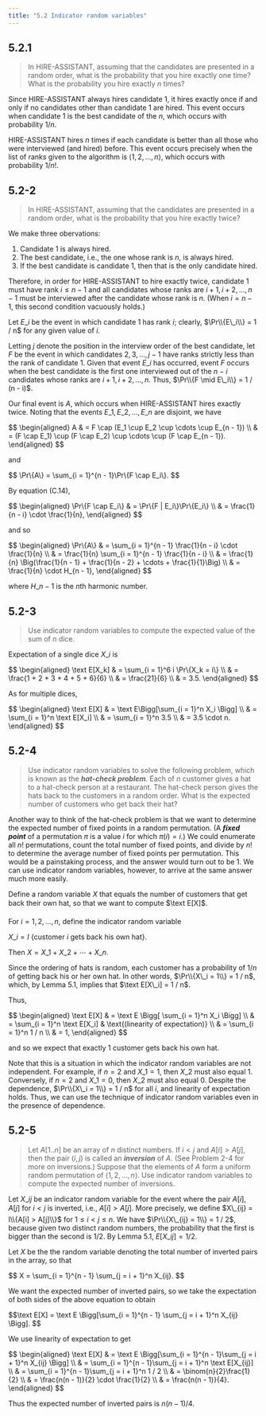 ```yaml
---
title: "5.2 Indicator random variables"
---
```


## 5.2.1

> In $\text{HIRE-ASSISTANT}$, assuming that the candidates are presented in a random order, what is the probability that you hire exactly one time? What is the probability you hire exactly $n$ times?

Since $\text{HIRE-ASSISTANT}$ always hires candidate 1, it hires exactly once if and only if no candidates other than candidate 1 are hired. This event occurs when candidate 1 is the best candidate of the $n$, which occurs with probability $1 / n$.

$\text{HIRE-ASSISTANT}$ hires $n$ times if each candidate is better than all those who were interviewed (and hired) before. This event occurs precisely when the list of ranks given to the algorithm is $\langle 1, 2, \ldots, n \rangle$, which occurs with probability $1 / n!$.

## 5.2-2

> In $\text{HIRE-ASSISTANT}$, assuming that the candidates are presented in a random order, what is the probability that you hire exactly twice?

We make three obervations:

1. Candidate 1 is always hired.
2. The best candidate, i.e., the one whose rank is $n$, is always hired.
3. If the best candidate is candidate 1, then that is the only candidate hired.

Therefore, in order for $\text{HIRE-ASSISTANT}$ to hire exactly twice, candidate 1 must have rank $i \le n - 1$ and all candidates whose ranks are $i + 1, i + 2, \ldots, n - 1$ must be interviewed after the candidate whose rank is $n$. (When $i = n - 1$, this second condition vacuously holds.)

Let $E\_i$ be the event in which candidate 1 has rank $i$; clearly, $\Pr\\{E\_i\\} = 1 / n$ for any given value of $i$.

Letting $j$ denote the position in the interview order of the best candidate, let $F$ be the event in which candidates $2, 3, \ldots, j - 1$ have ranks strictly less than the rank of candidate 1. Given that event $E\_i$ has occurred, event $F$ occurs when the best candidate is the first one interviewed out of the $n - i$ candidates whose ranks are $i + 1, i + 2, \ldots, n$. Thus, $\Pr\\{F \mid E\_i\\} = 1 / (n - i)$.

Our final event is $A$, which occurs when $\text{HIRE-ASSISTANT}$ hires exactly twice. Noting that the events $E\_1, E\_2, \ldots, E\_n$ are disjoint, we have

<div>
$$
\begin{aligned}
A & = F \cap (E_1 \cup E_2 \cup \cdots \cup E_{n - 1}) \\
  & = (F \cap E_1) \cup (F \cap E_2) \cup \cdots \cup (F \cap E_{n - 1}).
\end{aligned}
$$
</div>

and

<div>
$$
\Pr\{A\} = \sum_{i = 1}^{n - 1}\Pr\{F \cap E_i\}.
$$
</div>

By equation $\text{(C.14)}$,

<div>
$$
\begin{aligned}
\Pr\{F \cap E_i\} & = \Pr\{F | E_i\}\Pr\{E_i\} \\
                  & = \frac{1}{n - i} \cdot \frac{1}{n},
\end{aligned}
$$
</div>

and so

<div>
$$
\begin{aligned}
\Pr\{A\} & = \sum_{i = 1}^{n - 1} \frac{1}{n - i} \cdot \frac{1}{n} \\
         & = \frac{1}{n} \sum_{i = 1}^{n - 1} \frac{1}{n - i} \\
         & = \frac{1}{n} \Big(\frac{1}{n - 1} + \frac{1}{n - 2} + \cdots + \frac{1}{1}\Big) \\
         & = \frac{1}{n} \cdot H_{n - 1},
\end{aligned}
$$
</div>

where $H\_{n - 1}$ is the $n$th harmonic number.

## 5.2-3

> Use indicator random variables to compute the expected value of the sum of $n$ dice.

Expectation of a single dice $X\_i$ is

<div>
$$
\begin{aligned}
\text E[X_k] & = \sum_{i = 1}^6 i \Pr\{X_k = i\} \\
             & = \frac{1 + 2 + 3 + 4 + 5 + 6}{6} \\
             & = \frac{21}{6} \\
             & = 3.5.
\end{aligned}
$$
</div>

As for multiple dices,

<div>
$$
\begin{aligned}
\text E[X] & = \text E\Bigg[\sum_{i = 1}^n X_i \Bigg] \\
           & = \sum_{i = 1}^n \text E[X_i] \\
           & = \sum_{i = 1}^n 3.5 \\
           & = 3.5 \cdot n.
\end{aligned}
$$
</div>

## 5.2-4

> Use indicator random variables to solve the following problem, which is known as the __*hat-check problem*__. Each of $n$ customer gives a hat to a hat-check person at a restaurant. The hat-check person gives the hats back to the customers in a random order. What is the expected number of customers who get back their hat?

Another way to think of the hat-check problem is that we want to determine the expected number of fixed points in a random permutation. (A __*fixed point*__ of a permutation $\pi$ is a value $i$ for which $\pi(i) = i$.) We could enumerate all $n!$ permutations, count the total number of fixed points, and divide by $n!$ to determine the average number of fixed points per permutation. This would be a painstaking process, and the answer would turn out to be $1$. We can use indicator random variables, however, to arrive at the same answer much more easily.

Define a random variable $X$ that equals the number of customers that get back their own hat, so that we want to compute $\text E[X]$.

For $i = 1, 2, \ldots, n$, define the indicator random variable

$X\_i = I$ {customer $i$ gets back his own hat}.

Then $X = X\_1 + X\_2 + \cdots + X\_n$.

Since the ordering of hats is random, each customer has a probability of $1 / n$ of getting back his or her own hat. In other words, $\Pr\\{X\_i = 1\\} = 1 / n$, which, by Lemma 5.1, implies that $\text E[X\_i] = 1 / n$.

Thus,

<div>
$$
\begin{aligned}
\text E[X] & = \text E \Bigg[ \sum_{i = 1}^n X_i \Bigg] \\
           & = \sum_{i = 1}^n \text E[X_i] & \text{(linearity of expectation)} \\
           & = \sum_{i = 1}^n 1 / n \\
           & =  1,
\end{aligned}
$$
</div>

and so we expect that exactly 1 customer gets back his own hat.

Note that this is a situation in which the indicator random variables are not independent. For example, if $n = 2$ and $X\_1 = 1$, then $X\_2$ must also equal $1$. Conversely, if $n = 2$ and $X\_1 = 0$, then $X\_2$ must also equal $0$. Despite the dependence, $\Pr\\{X\_i = 1\\} = 1 / n$ for all $i$, and linearity of expectation holds. Thus, we can use the technique of indicator random variables even in the presence of dependence.

## 5.2-5

> Let $A[1..n]$ be an array of $n$ distinct numbers. If $i < j$ and $A[i] > A[j]$, then the pair $(i, j)$ is called an __*inversion*__ of $A$. (See Problem 2-4 for more on inversions.) Suppose that the elements of $A$ form a uniform random permutation of $\langle 1, 2, \ldots, n \rangle$. Use indicator random variables to compute the expected number of inversions.

Let $X\_{ij}$ be an indicator random variable for the event where the pair $A[i]$, $A[j]$ for $i < j$ is inverted, i.e., $A[i] > A[j]$. More precisely, we define $X\_{ij} = I\\{A[i] > A[j]\\}$ for $1 \le i < j \le n$. We have $\Pr\\{X\_{ij} = 1\\} = 1 / 2$, because given two distinct random numbers, the probability that the first is bigger than the second is $1 / 2$. By Lemma 5.1, $E[X\_{ij}] = 1 / 2$.

Let $X$ be the the random variable denoting the total number of inverted pairs in the array, so that

<div>
$$
X = \sum_{i = 1}^{n - 1} \sum_{j = i + 1}^n X_{ij}.
$$
</div>

We want the expected number of inverted pairs, so we take the expectation of both sides of the above equation to obtain

<div>
$$\text E[X] = \text E \Bigg[\sum_{i = 1}^{n - 1} \sum_{j = i + 1}^n X_{ij} \Bigg].
$$
</div>

We use linearity of expectation to get

<div>
$$
\begin{aligned}
\text E[X] & = \text E \Bigg[\sum_{i = 1}^{n - 1}\sum_{j = i + 1}^n X_{ij} \Bigg] \\
           & = \sum_{i = 1}^{n - 1}\sum_{j = i + 1}^n \text E[X_{ij}] \\
           & = \sum_{i = 1}^{n - 1}\sum_{j = i + 1}^n 1 / 2 \\
           & = \binom{n}{2}\frac{1}{2} \\
           & = \frac{n(n - 1)}{2} \cdot \frac{1}{2} \\
           & = \frac{n(n - 1)}{4}.
\end{aligned}
$$
</div>

Thus the expected number of inverted pairs is $n(n - 1) / 4$.
